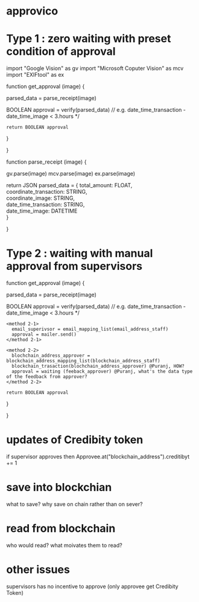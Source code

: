 # approvico


# Type 1 : zero waiting with preset condition of approval


import "Google Vision" as gv
import "Microsoft Coputer Vision" as mcv
import "EXIFtool" as ex

function get_approval (image) {

  parsed_data = parse_receipt(image) 
  
  BOOLEAN approval = verify(parsed_data) // e.g. date_time_transaction - date_time_image < 3.hours */
  
    return BOOLEAN approval
  }

}


function parse_receipt (image) {

  gv.parse(image)
  mcv.parse(image)
  ex.parse(image)

  return JSON parsed_data = {
      total_amount: FLOAT, <br>
      coordinate_transaction: STRING, <br> 
      coordinate_image: STRING, <br>
      date_time_transaction: STRING, <br>
      date_time_image: DATETIME <br>
    }
  
  }

# Type 2 : waiting with manual approval from supervisors



function get_approval (image) {

  parsed_data = parse_receipt(image) 
  
  BOOLEAN approval = verify(parsed_data) // e.g. date_time_transaction - date_time_image < 3.hours */

    <method 2-1>
      email_superivsor = email_mapping_list(email_address_staff)
      approval = mailer.send()
    </method 2-1>

    <method 2-2>
      blochchain_address_approver = blockchain_address_mapping_list(blockchain_address_staff)
      blockchain_trasaction(blochchain_address_approver) @Puranj, HOW? 
      approval = waiting (feeback_approver) @Puranj, what's the data type of the feedback from approver?
    </method 2-2>

    return BOOLEAN approval
  }

}

# updates of Credibity token


  if supervisor approves 
  then Approvee.at("blockchain_address").creditibyt += 1
  



# save into blockchian

what to save?
why save on chain rather than on sever?


# read from blockchain

who would read?
what moivates them to read?

# other issues
supervisors has no incentive to approve (only approvee get Credibity Token)






